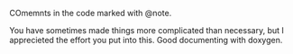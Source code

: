 COmemnts in the code marked with @note.

You have sometimes made things more complicated than necessary, but I apprecieted the effort you put into this. Good documenting with doxygen.

